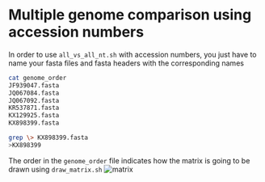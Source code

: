 Multiple genome comparison using accession numbers
==================================================
In order to use ``all_vs_all_nt.sh`` with accession numbers, you just have to name your fasta files and fasta headers with the corresponding names
```bash
cat genome_order
JF939047.fasta
JQ067084.fasta
JQ067092.fasta
KR537871.fasta
KX129925.fasta
KX898399.fasta

grep \> KX898399.fasta
>KX898399
```

The order in the ``genome_order``  file indicates how the matrix is going to be drawn using ``draw_matrix.sh``
![matrix](../images/accession_matrix.svg)
